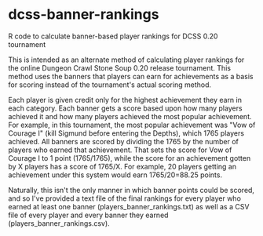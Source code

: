 # dcss-banner-rankings
R code to calculate banner-based player rankings for DCSS 0.20 tournament

This is intended as an alternate method of calculating player rankings for the online Dungeon Crawl Stone Soup 0.20 release tournament.  This method uses the banners that players can earn for achievements as a basis for scoring instead of the tournament's actual scoring method.

Each player is given credit only for the highest achievement they earn in each category.  Each banner gets a score based upon how many players achieved it and how many players achieved the most popular achievement.  For example, in this tournament, the most popular achievement was "Vow of Courage I" (kill Sigmund before entering the Depths), which 1765 players achieved.  All banners are scored by dividing the 1765 by the number of players who earned that achievement.  That sets the score for Vow of Courage I to 1 point (1765/1765), while the score for an achievement gotten by X players has a score of 1765/X.  For example, 20 players getting an achievement under this system would earn 1765/20=88.25 points.

Naturally, this isn't the only manner in which banner points could be scored, and so I've provided a text file of the final rankings for every player who earned at least one banner (players_banner_rankings.txt) as well as a CSV file of every player and every banner they earned (players_banner_rankings.csv).